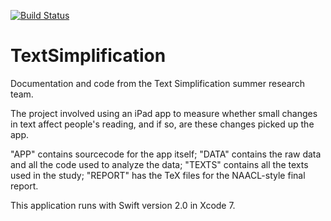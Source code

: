 [![Build Status](https://travis-ci.org/hmc-simplification/TextSimplification.svg)](https://travis-ci.org/hmc-simplification/TextSimplification)

# TextSimplification
Documentation and code from the Text Simplification summer research team.

The project involved using an iPad app to measure whether small changes in text affect people's reading, and if so, are these changes picked up the app.

"APP" contains sourcecode for the app itself; "DATA" contains the raw data and all the code used to analyze the data; "TEXTS" contains all the texts used in the study; "REPORT" has the TeX files for the NAACL-style final report.

This application runs with Swift version 2.0 in Xcode 7.
